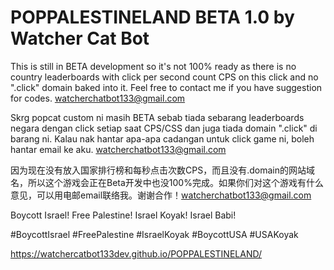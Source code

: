 # POPPALESTINELAND BETA 1.0 by Watcher Cat Bot

This is still in BETA development so it's not 100% ready as there is no country leaderboards with click per second count CPS on this click and no ".click" domain baked into it. Feel free to contact me if you have suggestion for codes. watcherchatbot133@gmail.com

Skrg popcat custom ni masih BETA sebab tiada sebarang leaderboards negara dengan click setiap saat CPS/CSS dan juga tiada domain ".click" di barang ni. Kalau nak hantar apa-apa cadangan untuk click game ni, boleh hantar email ke aku. watcherchatbot133@gmail.com

因为现在没有放入国家排行榜和每秒点击次数CPS，而且没有.domain的网站域名，所以这个游戏会正在Beta开发中也没100%完成。如果你们对这个游戏有什么意见，可以用电邮email联络我。谢谢合作！watcherchatbot133@gmail.com

Boycott Israel! Free Palestine! Israel Koyak! Israel Babi!

#BoycottIsrael #FreePalestine #IsraelKoyak #BoycottUSA #USAKoyak

https://watchercatbot133dev.github.io/POPPALESTINELAND/
